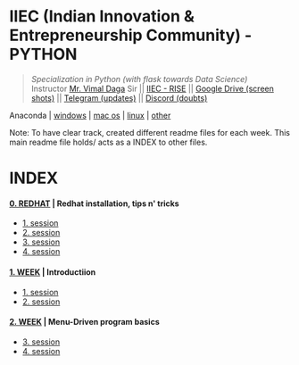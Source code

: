 # IIEC (Indian Innovation & Entrepreneurship Community) - PYTHON 
>  *Specialization in Python (with flask towards Data Science)*   
Instructor [Mr. Vimal Daga](https://www.linkedin.com/in/vimaldaga/) Sir || [IIEC - RISE](https://www.linkedin.com/company/iiec-rise/) || [Google Drive (screen shots)](https://drive.google.com/drive/folders/1RAJNUsdK2TWK94rrByaouXPkKDlR6-vb) || [Telegram (updates)](https://t.me/joinchat/AAAAAFepWVRLIsjqwCO6_w) || [Discord (doubts)](https://discord.com/invite/DqAgTT)		


Anaconda | [windows](https://repo.anaconda.com/archive/Anaconda3-2020.07-Windows-x86_64.exe) | [mac os](https://repo.anaconda.com/archive/Anaconda3-2020.07-MacOSX-x86_64.pkg
) | [linux](https://repo.anaconda.com/archive/Anaconda3-2020.07-Linux-x86_64.sh
) | [other](https://www.anaconda.com/products/individual)
 
Note: To have clear track, created different readme files for each week. This main readme file holds/ acts as a INDEX to other files.

# INDEX
#### [0. REDHAT](https://github.com/AdicherlaVenkataSai/iiec-python/blob/master/redhat_readme.md) | Redhat installation, tips n' tricks
-  [1. session]()
-  [2. session]()
-  [3. session]()
-  [4. session]()

#### [1. WEEK](https://github.com/AdicherlaVenkataSai/iiec-python/blob/master/week1_readme.md) | Introductiion  
-  [1. session](https://youtu.be/VW0PUBSxVxg)
-  [2. session](https://youtu.be/Mk3HvO3YEl8)

#### [2. WEEK](https://github.com/AdicherlaVenkataSai/iiec-python/blob/master/week2_readme.md) | Menu-Driven program basics
-  [3. session](https://youtu.be/ElOJReuu60g)
-  [4. session](https://youtu.be/2PjfpSgtuE8)










